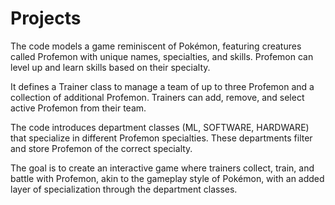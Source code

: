 # Projects
The code models a game reminiscent of Pokémon, featuring creatures called Profemon with unique names, specialties, and skills. Profemon can level up and learn skills based on their specialty.

It defines a Trainer class to manage a team of up to three Profemon and a collection of additional Profemon. Trainers can add, remove, and select active Profemon from their team.

The code introduces department classes (ML, SOFTWARE, HARDWARE) that specialize in different Profemon specialties. These departments filter and store Profemon of the correct specialty.

The goal is to create an interactive game where trainers collect, train, and battle with Profemon, akin to the gameplay style of Pokémon, with an added layer of specialization through the department classes.
